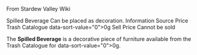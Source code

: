 From Stardew Valley Wiki

Spilled Beverage Can be placed as decoration. Information Source Price Trash Catalogue data-sort-value="0"&gt;0g Sell Price Cannot be sold

The **Spilled Beverage** is a decorative piece of furniture available from the Trash Catalogue for data-sort-value="0"&gt;0g.
